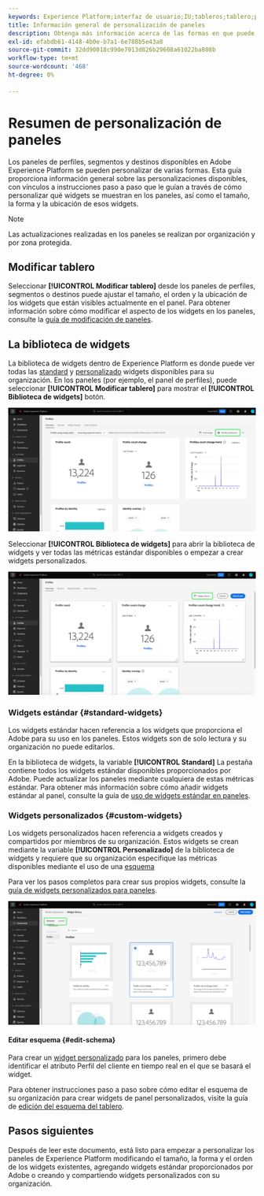 ```yaml
---
keywords: Experience Platform;interfaz de usuario;IU;tableros;tablero;perfiles;segmentos;destinos
title: Información general de personalización de paneles
description: Obtenga más información acerca de las formas en que puede personalizar los datos mostrados en los paneles de Adobe Experience Platform.
exl-id: efabdb61-4148-4b0e-b7a1-6e788b5e43a8
source-git-commit: 32dd90018c990e7013d826b29608a61022ba808b
workflow-type: tm+mt
source-wordcount: '468'
ht-degree: 0%

---
```


# Resumen de personalización de paneles

Los paneles de perfiles, segmentos y destinos disponibles en Adobe Experience Platform se pueden personalizar de varias formas. Esta guía proporciona información general sobre las personalizaciones disponibles, con vínculos a instrucciones paso a paso que le guían a través de cómo personalizar qué widgets se muestran en los paneles, así como el tamaño, la forma y la ubicación de esos widgets.

>[!NOTE]
>
>Las actualizaciones realizadas en los paneles se realizan por organización y por zona protegida.

## Modificar tablero

Seleccionar **[!UICONTROL Modificar tablero]** desde los paneles de perfiles, segmentos o destinos puede ajustar el tamaño, el orden y la ubicación de los widgets que están visibles actualmente en el panel. Para obtener información sobre cómo modificar el aspecto de los widgets en los paneles, consulte la [guía de modificación de paneles](modify.md).

## La biblioteca de widgets

La biblioteca de widgets dentro de Experience Platform es donde puede ver todas las [standard](#standard-widgets) y [personalizado](#custom-widgets) widgets disponibles para su organización. En los paneles (por ejemplo, el panel de perfiles), puede seleccionar **[!UICONTROL Modificar tablero]** para mostrar el **[!UICONTROL Biblioteca de widgets]** botón.

![Panel de perfiles con el panel de modificación resaltado.](../images/customization/modify-dashboard.png)

Seleccionar **[!UICONTROL Biblioteca de widgets]** para abrir la biblioteca de widgets y ver todas las métricas estándar disponibles o empezar a crear widgets personalizados.

![El panel Perfiles con la biblioteca Widget resaltada.](../images/customization/widget-library-button.png)

### Widgets estándar {#standard-widgets}

Los widgets estándar hacen referencia a los widgets que proporciona el Adobe para su uso en los paneles. Estos widgets son de solo lectura y su organización no puede editarlos.

En la biblioteca de widgets, la variable **[!UICONTROL Standard]** La pestaña contiene todos los widgets estándar disponibles proporcionados por Adobe. Puede actualizar los paneles mediante cualquiera de estas métricas estándar. Para obtener más información sobre cómo añadir widgets estándar al panel, consulte la guía de [uso de widgets estándar en paneles](standard-widgets.md).

### Widgets personalizados {#custom-widgets}

Los widgets personalizados hacen referencia a widgets creados y compartidos por miembros de su organización. Estos widgets se crean mediante la variable **[!UICONTROL Personalizado]** de la biblioteca de widgets y requiere que su organización especifique las métricas disponibles mediante el uso de una [esquema](#edit-schema)

Para ver los pasos completos para crear sus propios widgets, consulte la [guía de widgets personalizados para paneles](custom-widgets.md).

![Espacio de trabajo de la biblioteca de widgets con resaltados Estándar y Personalizado.](../images/customization/widget-library.png)

#### Editar esquema {#edit-schema}

Para crear un [widget personalizado](#custom-widgets) para los paneles, primero debe identificar el atributo Perfil del cliente en tiempo real en el que se basará el widget.

Para obtener instrucciones paso a paso sobre cómo editar el esquema de su organización para crear widgets de panel personalizados, visite la guía de [edición del esquema del tablero](edit-schema.md).

## Pasos siguientes

Después de leer este documento, está listo para empezar a personalizar los paneles de Experience Platform modificando el tamaño, la forma y el orden de los widgets existentes, agregando widgets estándar proporcionados por Adobe o creando y compartiendo widgets personalizados con su organización.
